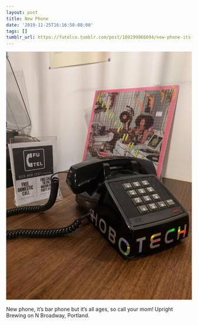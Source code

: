 ```yaml
---
layout: post
title: New Phone
date: '2019-11-25T16:16:50-08:00'
tags: []
tumblr_url: https://futelco.tumblr.com/post/189299966694/new-phone-its-bar-phone-but-its-all-ages-so
---
```

 ![](/images/blog/3b229ae2c409849a9255eb659be4a157d50d57c5.jpg)  

New phone, it’s bar phone but it’s all ages, so call your mom! Upright Brewing on N Broadway, Portland.

